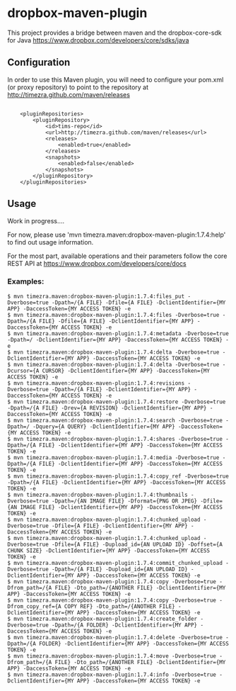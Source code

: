 dropbox-maven-plugin
====================================================

This project provides a bridge between maven and the dropbox-core-sdk for Java <https://www.dropbox.com/developers/core/sdks/java>

Configuration
----------------------------------------------------
In order to use this Maven plugin, you will need to configure your pom.xml (or proxy repository) to point to the repository at <http://timezra.github.com/maven/releases>

<code lang="xml">
&nbsp;&nbsp;&nbsp;&nbsp;&lt;pluginRepositories&gt;  
&nbsp;&nbsp;&nbsp;&nbsp;&nbsp;&nbsp;&nbsp;&nbsp;&lt;pluginRepository&gt;  
&nbsp;&nbsp;&nbsp;&nbsp;&nbsp;&nbsp;&nbsp;&nbsp;&nbsp;&nbsp;&nbsp;&nbsp;&lt;id&gt;tims-repo&lt;/id&gt;  
&nbsp;&nbsp;&nbsp;&nbsp;&nbsp;&nbsp;&nbsp;&nbsp;&nbsp;&nbsp;&nbsp;&nbsp;&lt;url&gt;http://timezra.github.com/maven/releases&lt;/url&gt;  
&nbsp;&nbsp;&nbsp;&nbsp;&nbsp;&nbsp;&nbsp;&nbsp;&nbsp;&nbsp;&nbsp;&nbsp;&lt;releases&gt;  
&nbsp;&nbsp;&nbsp;&nbsp;&nbsp;&nbsp;&nbsp;&nbsp;&nbsp;&nbsp;&nbsp;&nbsp;&nbsp;&nbsp;&nbsp;&nbsp;&lt;enabled&gt;true&lt;/enabled&gt;  
&nbsp;&nbsp;&nbsp;&nbsp;&nbsp;&nbsp;&nbsp;&nbsp;&nbsp;&nbsp;&nbsp;&nbsp;&lt;/releases&gt;  
&nbsp;&nbsp;&nbsp;&nbsp;&nbsp;&nbsp;&nbsp;&nbsp;&nbsp;&nbsp;&nbsp;&nbsp;&lt;snapshots&gt;  
&nbsp;&nbsp;&nbsp;&nbsp;&nbsp;&nbsp;&nbsp;&nbsp;&nbsp;&nbsp;&nbsp;&nbsp;&nbsp;&nbsp;&nbsp;&nbsp;&lt;enabled&gt;false&lt;/enabled&gt;  
&nbsp;&nbsp;&nbsp;&nbsp;&nbsp;&nbsp;&nbsp;&nbsp;&nbsp;&nbsp;&nbsp;&nbsp;&lt;/snapshots&gt;  
&nbsp;&nbsp;&nbsp;&nbsp;&nbsp;&nbsp;&nbsp;&nbsp;&lt;/pluginRepository&gt;  
&nbsp;&nbsp;&nbsp;&nbsp;&lt;/pluginRepositories&gt;
</code>

Usage
----------------------------------------------------
Work in progress....

For now, please use 'mvn timezra.maven:dropbox-maven-plugin:1.7.4:help' to find out usage information.

For the most part, available operations and their parameters follow the core REST API at <https://www.dropbox.com/developers/core/docs>

### Examples: ###

    $ mvn timezra.maven:dropbox-maven-plugin:1.7.4:files_put -Dverbose=true -Dpath=/{A FILE} -Dfile={A FILE} -DclientIdentifier={MY APP} -DaccessToken={MY ACCESS TOKEN} -e
    $ mvn timezra.maven:dropbox-maven-plugin:1.7.4:files -Dverbose=true -Dpath=/{A FILE} -Dfile={A FILE} -DclientIdentifier={MY APP} -DaccessToken={MY ACCESS TOKEN} -e
    $ mvn timezra.maven:dropbox-maven-plugin:1.7.4:metadata -Dverbose=true -Dpath=/ -DclientIdentifier={MY APP} -DaccessToken={MY ACCESS TOKEN} -e
    $ mvn timezra.maven:dropbox-maven-plugin:1.7.4:delta -Dverbose=true -DclientIdentifier={MY APP} -DaccessToken={MY ACCESS TOKEN} -e
    $ mvn timezra.maven:dropbox-maven-plugin:1.7.4:delta -Dverbose=true -Dcursor={A CURSOR} -DclientIdentifier={MY APP} -DaccessToken={MY ACCESS TOKEN} -e
    $ mvn timezra.maven:dropbox-maven-plugin:1.7.4:revisions -Dverbose=true -Dpath=/{A FILE} -DclientIdentifier={MY APP} -DaccessToken={MY ACCESS TOKEN} -e
    $ mvn timezra.maven:dropbox-maven-plugin:1.7.4:restore -Dverbose=true -Dpath=/{A FILE} -Drev={A REVISION} -DclientIdentifier={MY APP} -DaccessToken={MY ACCESS TOKEN} -e
    $ mvn timezra.maven:dropbox-maven-plugin:1.7.4:search -Dverbose=true -Dpath=/ -Dquery={A QUERY} -DclientIdentifier={MY APP} -DaccessToken={MY ACCESS TOKEN} -e
    $ mvn timezra.maven:dropbox-maven-plugin:1.7.4:shares -Dverbose=true -Dpath=/{A FILE} -DclientIdentifier={MY APP} -DaccessToken={MY ACCESS TOKEN} -e
    $ mvn timezra.maven:dropbox-maven-plugin:1.7.4:media -Dverbose=true -Dpath=/{A FILE} -DclientIdentifier={MY APP} -DaccessToken={MY ACCESS TOKEN} -e
    $ mvn timezra.maven:dropbox-maven-plugin:1.7.4:copy_ref -Dverbose=true -Dpath=/{A FILE} -DclientIdentifier={MY APP} -DaccessToken={MY ACCESS TOKEN} -e
    $ mvn timezra.maven:dropbox-maven-plugin:1.7.4:thumbnails -Dverbose=true -Dpath=/{AN IMAGE FILE} -Dformat={PNG OR JPEG} -Dfile={AN IMAGE FILE} -DclientIdentifier={MY APP} -DaccessToken={MY ACCESS TOKEN} -e
    $ mvn timezra.maven:dropbox-maven-plugin:1.7.4:chunked_upload -Dverbose=true -Dfile={A FILE} -DclientIdentifier={MY APP} -DaccessToken={MY ACCESS TOKEN} -e
    $ mvn timezra.maven:dropbox-maven-plugin:1.7.4:chunked_upload -Dverbose=true -Dfile={A FILE} -Dupload_id={AN UPLOAD ID} -Doffset={A CHUNK SIZE} -DclientIdentifier={MY APP} -DaccessToken={MY ACCESS TOKEN} -e
    $ mvn timezra.maven:dropbox-maven-plugin:1.7.4:commit_chunked_upload -Dverbose=true -Dpath=/{A FILE} -Dupload_id={AN UPLOAD ID} -DclientIdentifier={MY APP} -DaccessToken={MY ACCESS TOKEN} -e
    $ mvn timezra.maven:dropbox-maven-plugin:1.7.4:copy -Dverbose=true -Dfrom_path=/{A FILE} -Dto_path=/{ANOTHER FILE} -DclientIdentifier={MY APP} -DaccessToken={MY ACCESS TOKEN} -e
    $ mvn timezra.maven:dropbox-maven-plugin:1.7.4:copy -Dverbose=true -Dfrom_copy_ref={A COPY REF} -Dto_path=/{ANOTHER FILE} -DclientIdentifier={MY APP} -DaccessToken={MY ACCESS TOKEN} -e
    $ mvn timezra.maven:dropbox-maven-plugin:1.7.4:create_folder -Dverbose=true -Dpath=/{A FOLDER} -DclientIdentifier={MY APP} -DaccessToken={MY ACCESS TOKEN} -e
    $ mvn timezra.maven:dropbox-maven-plugin:1.7.4:delete -Dverbose=true -Dpath=/{A FOLDER} -DclientIdentifier={MY APP} -DaccessToken={MY ACCESS TOKEN} -e
    $ mvn timezra.maven:dropbox-maven-plugin:1.7.4:move -Dverbose=true -Dfrom_path=/{A FILE} -Dto_path=/{ANOTHER FILE} -DclientIdentifier={MY APP} -DaccessToken={MY ACCESS TOKEN} -e
    $ mvn timezra.maven:dropbox-maven-plugin:1.7.4:info -Dverbose=true -DclientIdentifier={MY APP} -DaccessToken={MY ACCESS TOKEN} -e
